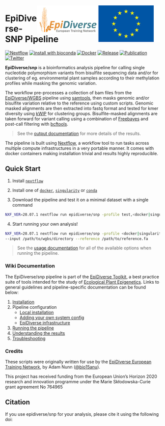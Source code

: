[<img width="200" align="right" src="docs/images/euflagbetter.jpg">](https://ec.europa.eu/programmes/horizon2020/en)
[<img width="200" align="right" src="docs/images/epidiverse-logo.jpg">](https://epidiverse.eu)

EpiDiverse-SNP Pipeline
========================

[![Nextflow](https://img.shields.io/badge/nextflow-20.07.1-45818e.svg)](https://www.nextflow.io/)
[![install with bioconda](https://img.shields.io/badge/install%20with-bioconda-45818e.svg)](http://bioconda.github.io/)
[![Docker](https://img.shields.io/docker/cloud/automated/epidiverse/snp.svg)](https://hub.docker.com/r/epidiverse/snp)
[![Release](https://img.shields.io/github/v/release/epidiverse/snp.svg?colorB=45818e)](https://github.com/EpiDiverse/snp/releases/latest)
[![Publication](https://img.shields.io/badge/Published-in%20press.svg?colorB=45818e&style=popout)]()
[![Twitter](https://img.shields.io/twitter/follow/epidiverse?style=social)](https://twitter.com/intent/follow?screen_name=epidiverse)

**EpiDiverse/snp** is a bioinformatics analysis pipeline for calling single nucleotide polymorphism variants from bisulfite sequencing data and/or for clustering of eg. environmental plant samples according to their methylation profiles while masking the genomic variation.

The workflow pre-processes a collection of bam files from the [EpiDiverse/WGBS](https://github.org/epidiverse/wgbs) pipeline using [samtools](https://github.com/samtools/samtools), then masks genomic and/or bisulfite variation relative to the reference using custom scripts. Genomic masked alignments are then extracted into fastq format and tested for kmer diversity using [kWIP](https://kwip.readthedocs.io/en/latest/) for clustering groups. Bisulfite-masked alignments are taken forward for variant calling using a combination of [Freebayes](https://github.com/ekg/freebayes) and post-call filtering with [bcftools](https://github.com/samtools/bcftools).

> See the [output documentation](docs/output.md) for more details of the results.

The pipeline is built using [Nextflow](https://www.nextflow.io), a workflow tool to run tasks across multiple compute infrastructures in a very portable manner. It comes with docker containers making installation trivial and results highly reproducible.

## Quick Start

1. Install [`nextflow`](https://www.nextflow.io/)

2. Install one of [`docker`](https://docs.docker.com/engine/installation/), [`singularity`](https://www.sylabs.io/guides/3.0/user-guide/) or [`conda`](https://conda.io/miniconda.html)

3. Download the pipeline and test it on a minimal dataset with a single command

```bash
NXF_VER=20.07.1 nextflow run epidiverse/snp -profile test,<docker|singularity|conda>
```

4. Start running your own analysis!

```bash
NXF_VER=20.07.1 nextflow run epidiverse/snp -profile <docker|singularity|conda> \
--input /path/to/wgbs/directory --reference /path/to/reference.fa
```

> See the [usage documentation](docs/usage.md) for all of the available options when running the pipeline.

### Wiki Documentation

The EpiDiverse/snp pipeline is part of the [EpiDiverse Toolkit](https://app.gitbook.com/@epidiverse/s/project/epidiverse-pipelines/overview), a best practice suite of tools intended for the study of [Ecological Plant Epigenetics](https://app.gitbook.com/@epidiverse/s/project/). Links to general guidelines and pipeline-specific documentation can be found below:

1. [Installation](https://app.gitbook.com/@epidiverse/s/project/epidiverse-pipelines/installation)
2. Pipeline configuration
    * [Local installation](https://app.gitbook.com/@epidiverse/s/project/epidiverse-pipelines/installation#2-install-the-pipeline)
    * [Adding your own system config](https://app.gitbook.com/@epidiverse/s/project/epidiverse-pipelines/installation#3-pipeline-configuration)
    * [EpiDiverse infrastructure](https://app.gitbook.com/@epidiverse/s/project/epidiverse-pipelines/installation#appendices)
3. [Running the pipeline](docs/usage.md)
4. [Understanding the results](docs/output.md)
5. [Troubleshooting](https://app.gitbook.com/@epidiverse/s/project/epidiverse-pipelines/troubleshooting)

### Credits

These scripts were originally written for use by the [EpiDiverse European Training Network](https://epidiverse.eu/), by Adam Nunn ([@bio15anu](https://github.com/bio15anu)).

This project has received funding from the European Union’s Horizon 2020 research and innovation
programme under the Marie Skłodowska-Curie grant agreement No 764965

## Citation

If you use epidiverse/snp for your analysis, please cite it using the following doi: <placeholder>